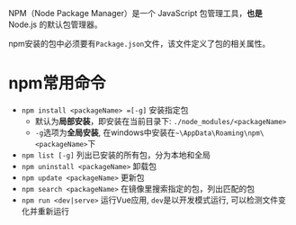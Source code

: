 NPM（Node Package Manager）是一个 JavaScript 包管理工具，**也是** Node.js 的默认包管理器。

npm安装的包中必须要有`Package.json`文件，该文件定义了包的相关属性。
# npm常用命令
- `npm install <packageName> =[-g]` 安装指定包
	- 默认为**局部安装**，即安装在当前目录下: `./node_modules/<packageName>`
	- `-g`选项为**全局安装**, 在windows中安装在`~\AppData\Roaming\npm\<packageName>`下
- `npm list [-g]` 列出已安装的所有包，分为本地和全局
- `npm uninstall <packageName>` 卸载包
- `npm update <packageName>` 更新包
- `npm search <packageName>` 在镜像里搜索指定的包，列出匹配的包
- `npm run <dev|serve>` 运行Vue应用, `dev`是以开发模式运行, 可以检测文件变化并重新运行

